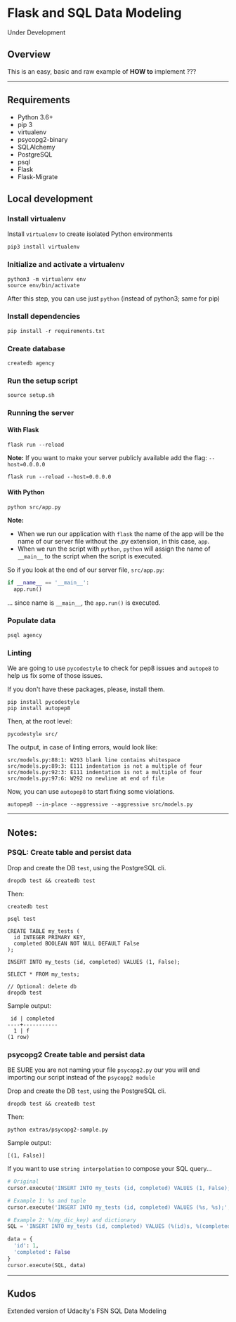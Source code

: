 # Flask and SQL Data Modeling

Under Development

## Overview

This is an easy, basic and raw example of **HOW to** implement ???

---

## Requirements

* Python 3.6+
* pip 3
* virtualenv
* psycopg2-binary
* SQLAlchemy
* PostgreSQL
* psql
* Flask
* Flask-Migrate
<!-- for creating and running schema migrations -->

## Local development

### Install virtualenv

Install `virtualenv` to create isolated Python environments

```shell
pip3 install virtualenv
```

### Initialize and activate a virtualenv

```shell
python3 -m virtualenv env
source env/bin/activate
```

After this step, you can use just `python` (instead of python3; same for pip)

### Install dependencies

```shell
pip install -r requirements.txt
```

### Create database

```shell
createdb agency
```

### Run the setup script

```shell
source setup.sh
```

### Running the server

#### With Flask

```shell
flask run --reload
```

**Note:** If you want to make your server publicly available add the flag: `--host=0.0.0.0`

```shell
flask run --reload --host=0.0.0.0
```

#### With Python

```shell
python src/app.py 
```

**Note:** 
* When we run our application with `flask` the name of the app will be the name of our server file without the  .py extension, in this case, `app`.
* When we run the script with `python`, `python` will assign the name of `__main__` to the script when the script is executed.

So if you look at the end of our server file, `src/app.py`:

```py
if __name__ == '__main__':
  app.run()
```

... since name is `__main__`, the `app.run()` is executed.

### Populate data

```shell
psql agency
```

### Linting

We are going to use `pycodestyle` to check for pep8 issues and `autope8` to help us fix some of those issues.

If you don't have these packages, please, install them.

```shell
pip install pycodestyle
pip install autopep8
```

Then, at the root level:

```shell
pycodestyle src/
```

The output, in case of linting errors, would look like:

```shell
src/models.py:88:1: W293 blank line contains whitespace
src/models.py:89:3: E111 indentation is not a multiple of four
src/models.py:92:3: E111 indentation is not a multiple of four
src/models.py:97:6: W292 no newline at end of file
```

Now, you can use `autopep8` to start fixing some violations. 


```shell
autopep8 --in-place --aggressive --aggressive src/models.py
```

---

## Notes:

### PSQL: Create table and persist data

Drop and create the DB `test`, using the PostgreSQL cli.

```
dropdb test && createdb test
```

Then:

```shell
createdb test

psql test

CREATE TABLE my_tests (
  id INTEGER PRIMARY KEY,
  completed BOOLEAN NOT NULL DEFAULT False
);

INSERT INTO my_tests (id, completed) VALUES (1, False);

SELECT * FROM my_tests;

// Optional: delete db
dropdb test
```

Sample output:

```shell
 id | completed 
----+-----------
  1 | f
(1 row)
```

### psycopg2 Create table and persist data

BE SURE you are not naming your file `psycopg2.py` our you will end importing our script instead of the `psycopg2 module`

<!--
connection = psycopg2.connect('dbname=test')
AttributeError: partially initialized module 'psycopg2' has no attribute 'connect' (most likely due to a circular import)
 -->

Drop and create the DB `test`, using the PostgreSQL cli.

```
dropdb test && createdb test
```

Then:

```shell
python extras/psycopg2-sample.py
```

Sample output:

```shell
[(1, False)]
```

If you want to use `string interpolation` to compose your SQL query...

```py
# Original
cursor.execute('INSERT INTO my_tests (id, completed) VALUES (1, False);')

# Example 1: %s and tuple
cursor.execute('INSERT INTO my_tests (id, completed) VALUES (%s, %s);', (1, False))

# Example 2: %(my_dic_key) and dictionary
SQL = 'INSERT INTO my_tests (id, completed) VALUES (%(id)s, %(completed)s);'

data = {
  'id': 1,
  'completed': False
}
cursor.execute(SQL, data)
```

---

## Kudos

Extended version of Udacity's FSN SQL Data Modeling